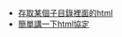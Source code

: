 - [存取某個子目錄裡面的html](https://stackoverflow.com/questions/20646822/how-to-serve-static-files-in-flask)
[]()
- [簡單講一下html協定](https://sdwh.dev/posts/2023/03/HTTP-Protocol-Guide/)

